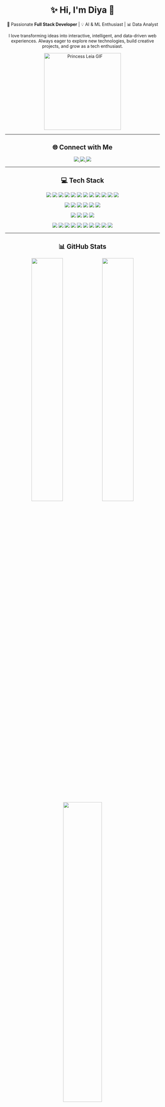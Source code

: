 <h1 align="center">✨ Hi, I'm Diya 👋</h1>

<p align="center">
  🚀 Passionate <strong>Full Stack Developer</strong> | 💡 AI & ML Enthusiast | 📊 Data Analyst  
</p>

<p align="center">
  I love transforming ideas into interactive, intelligent, and data-driven web experiences.  
  Always eager to explore new technologies, build creative projects, and grow as a tech enthusiast.  
</p>

<p align="center">
  <img src="https://media.giphy.com/media/7Gc0z3LjGFPKHB32pE/giphy.gif" width="250" alt="Princess Leia GIF" />
</p>

---

<h2 align="center">🌐 Connect with Me</h2>

<p align="center">
  <a href="https://linkedin.com/in/diyachunara">
    <img src="https://img.shields.io/badge/LinkedIn-%230077B5.svg?style=for-the-badge&logo=linkedin&logoColor=white" />
  </a>
  <a href="mailto:diyaachunara@gmail.com">
    <img src="https://img.shields.io/badge/Email-D14836?style=for-the-badge&logo=gmail&logoColor=white" />
  </a>
  <a href="https://leetcode.com/diyachunara/">
    <img src="https://img.shields.io/badge/LeetCode-%23FFA116.svg?style=for-the-badge&logo=leetcode&logoColor=white" />
  </a>
</p>

---

<h2 align="center">💻 Tech Stack</h2>

<p align="center">
  <!-- Web Development -->
  <img src="https://img.shields.io/badge/HTML5-%23E34F26.svg?style=for-the-badge&logo=html5&logoColor=white"/>
  <img src="https://img.shields.io/badge/CSS3-%231572B6.svg?style=for-the-badge&logo=css3&logoColor=white"/>
  <img src="https://img.shields.io/badge/JavaScript-%23F7DF1E.svg?style=for-the-badge&logo=javascript&logoColor=black"/>
  <img src="https://img.shields.io/badge/TypeScript-%23007ACC.svg?style=for-the-badge&logo=typescript&logoColor=white"/>
  <img src="https://img.shields.io/badge/React-%2320232a.svg?style=for-the-badge&logo=react&logoColor=%2361DAFB"/>
  <img src="https://img.shields.io/badge/Next.js-black?style=for-the-badge&logo=next.js&logoColor=white"/>
  <img src="https://img.shields.io/badge/Angular-%23DD0031.svg?style=for-the-badge&logo=angular&logoColor=white"/>
  <img src="https://img.shields.io/badge/Node.js-6DA55F?style=for-the-badge&logo=node.js&logoColor=white"/>
  <img src="https://img.shields.io/badge/Express.js-%23404d59.svg?style=for-the-badge&logo=express&logoColor=white"/>
  <img src="https://img.shields.io/badge/MongoDB-%234ea94b.svg?style=for-the-badge&logo=mongodb&logoColor=white"/>
  <img src="https://img.shields.io/badge/TailwindCSS-%2338B2AC.svg?style=for-the-badge&logo=tailwind-css&logoColor=white"/>
  <img src="https://img.shields.io/badge/Bootstrap-%238511FA.svg?style=for-the-badge&logo=bootstrap&logoColor=white"/>
</p>

<p align="center">
  <!-- AI & ML -->
  <img src="https://img.shields.io/badge/Python-3670A0?style=for-the-badge&logo=python&logoColor=ffdd54"/>
  <img src="https://img.shields.io/badge/TensorFlow-%23FF6F00.svg?style=for-the-badge&logo=TensorFlow&logoColor=white"/>
  <img src="https://img.shields.io/badge/ScikitLearn-%23F7931E.svg?style=for-the-badge&logo=scikit-learn&logoColor=white"/>
  <img src="https://img.shields.io/badge/Keras-%23D00000.svg?style=for-the-badge&logo=Keras&logoColor=white"/>
  <img src="https://img.shields.io/badge/OpenCV-%235C3EE8.svg?style=for-the-badge&logo=opencv&logoColor=white"/>
  <img src="https://img.shields.io/badge/NLP-%230A0A0A.svg?style=for-the-badge&logo=openai&logoColor=white"/>
</p>

<p align="center">
  <!-- Data Analysis -->
  <img src="https://img.shields.io/badge/Pandas-%23150458.svg?style=for-the-badge&logo=pandas&logoColor=white"/>
  <img src="https://img.shields.io/badge/Numpy-%23013243.svg?style=for-the-badge&logo=numpy&logoColor=white"/>
  <img src="https://img.shields.io/badge/Matplotlib-%23007ACC.svg?style=for-the-badge&logo=plotly&logoColor=white"/>
  <img src="https://img.shields.io/badge/PowerBI-%23F2C811.svg?style=for-the-badge&logo=powerbi&logoColor=black"/>
</p>

<p align="center">
  <!-- Tools -->
  <img src="https://img.shields.io/badge/Firebase-%23039BE5.svg?style=for-the-badge&logo=firebase&logoColor=white"/>
  <img src="https://img.shields.io/badge/Netlify-%23000000.svg?style=for-the-badge&logo=netlify&logoColor=#00C7B7"/>
  <img src="https://img.shields.io/badge/Postman-FF6C37?style=for-the-badge&logo=postman&logoColor=white"/>
  <img src="https://img.shields.io/badge/Git-%23F05033.svg?style=for-the-badge&logo=git&logoColor=white"/>
  <img src="https://img.shields.io/badge/GitHub-%23121011.svg?style=for-the-badge&logo=github&logoColor=white"/>
  <img src="https://img.shields.io/badge/Vite-%23646CFF.svg?style=for-the-badge&logo=vite&logoColor=white"/>
  <img src="https://img.shields.io/badge/Yarn-%232C8EBB.svg?style=for-the-badge&logo=yarn&logoColor=white"/>
  <img src="https://img.shields.io/badge/NPM-%23CB3837.svg?style=for-the-badge&logo=npm&logoColor=white"/>
  <img src="https://img.shields.io/badge/Canva-%2300C4CC.svg?style=for-the-badge&logo=Canva&logoColor=white"/>
  <img src="https://img.shields.io/badge/Blender-%23F5792A.svg?style=for-the-badge&logo=blender&logoColor=white"/>
</p>

---

<h2 align="center">📊 GitHub Stats</h2>

<p align="center">
  <img src="https://github-readme-stats.vercel.app/api?username=diyaachunara&theme=dark&hide_border=false&include_all_commits=true&count_private=true" width="45%" />
  <img src="https://nirzak-streak-stats.vercel.app/?user=diyaachunara&theme=dark&hide_border=false" width="45%" />
</p>

<p align="center">
  <img src="https://github-readme-stats.vercel.app/api/top-langs/?username=diyaachunara&theme=dark&hide_border=false&include_all_commits=true&count_private=true&layout=compact" width="50%" />
</p>

---

<h2 align="center">🏆 Profile Views</h2>

<p align="center">
  <a href="https://visitcount.itsvg.in">
    <img src="https://visitcount.itsvg.in/api?id=diyaachunara&icon=0&color=0" alt="Profile Views" />
  </a>
</p>

---

<h3 align="center">✨ “Keep learning, keep building, and keep growing!” ✨</h3>
